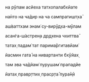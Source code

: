 на рӯпам асйеха татхопалабхйате

на̄нто на ча̄дир на ча сампратишт̣ха̄

аш́ваттхам энам̇ су-вирӯд̣ха-мӯлам

асан̇га-ш́астрен̣а др̣д̣хена чхиттва̄

татах̣ падам̇ тат парима̄ргитавйам̇

йасмин гата̄ на нивартанти бхӯйах̣

там эва ча̄дйам̇ пурушам̇ прападйе

йатах̣ правр̣ттих̣ праср̣та̄ пура̄н̣ӣ